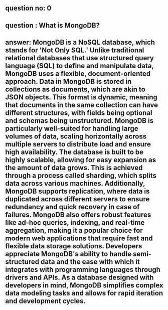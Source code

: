 
## question no: 0

## question : What is MongoDB?

## answer: MongoDB is a NoSQL database, which stands for 'Not Only SQL.' Unlike traditional relational databases that use structured query language (SQL) to define and manipulate data, MongoDB uses a flexible, document-oriented approach. Data in MongoDB is stored in collections as documents, which are akin to JSON objects. This format is dynamic, meaning that documents in the same collection can have different structures, with fields being optional and schemas being unstructured. MongoDB is particularly well-suited for handling large volumes of data, scaling horizontally across multiple servers to distribute load and ensure high availability. The database is built to be highly scalable, allowing for easy expansion as the amount of data grows. This is achieved through a process called sharding, which splits data across various machines. Additionally, MongoDB supports replication, where data is duplicated across different servers to ensure redundancy and quick recovery in case of failures. MongoDB also offers robust features like ad-hoc queries, indexing, and real-time aggregation, making it a popular choice for modern web applications that require fast and flexible data storage solutions. Developers appreciate MongoDB's ability to handle semi-structured data and the ease with which it integrates with programming languages through drivers and APIs. As a database designed with developers in mind, MongoDB simplifies complex data modeling tasks and allows for rapid iteration and development cycles.
  